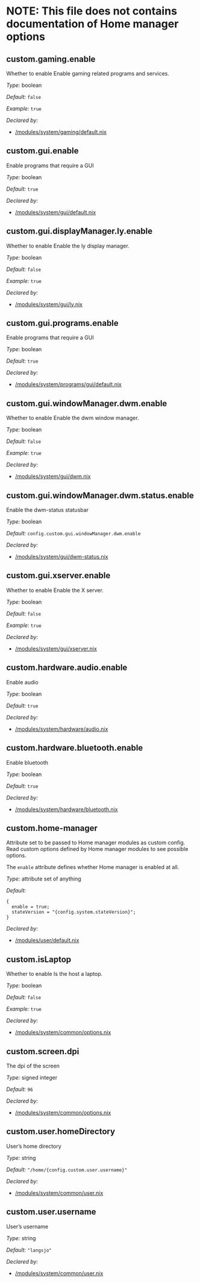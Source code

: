 # NOTE: This file does not contains documentation of Home manager options
## custom\.gaming\.enable

Whether to enable Enable gaming related programs and services\.



*Type:*
boolean



*Default:*
` false `



*Example:*
` true `

*Declared by:*
 - [/modules/system/gaming/default\.nix](/modules/system/gaming/default.nix)



## custom\.gui\.enable



Enable programs that require a GUI



*Type:*
boolean



*Default:*
` true `

*Declared by:*
 - [/modules/system/gui/default\.nix](/modules/system/gui/default.nix)



## custom\.gui\.displayManager\.ly\.enable



Whether to enable Enable the ly display manager\.



*Type:*
boolean



*Default:*
` false `



*Example:*
` true `

*Declared by:*
 - [/modules/system/gui/ly\.nix](/modules/system/gui/ly.nix)



## custom\.gui\.programs\.enable



Enable programs that require a GUI



*Type:*
boolean



*Default:*
` true `

*Declared by:*
 - [/modules/system/programs/gui/default\.nix](/modules/system/programs/gui/default.nix)



## custom\.gui\.windowManager\.dwm\.enable



Whether to enable Enable the dwm window manager\.



*Type:*
boolean



*Default:*
` false `



*Example:*
` true `

*Declared by:*
 - [/modules/system/gui/dwm\.nix](/modules/system/gui/dwm.nix)



## custom\.gui\.windowManager\.dwm\.status\.enable



Enable the dwm-status statusbar



*Type:*
boolean



*Default:*
` config.custom.gui.windowManager.dwm.enable `

*Declared by:*
 - [/modules/system/gui/dwm-status\.nix](/modules/system/gui/dwm-status.nix)



## custom\.gui\.xserver\.enable



Whether to enable Enable the X server\.



*Type:*
boolean



*Default:*
` false `



*Example:*
` true `

*Declared by:*
 - [/modules/system/gui/xserver\.nix](/modules/system/gui/xserver.nix)



## custom\.hardware\.audio\.enable



Enable audio



*Type:*
boolean



*Default:*
` true `

*Declared by:*
 - [/modules/system/hardware/audio\.nix](/modules/system/hardware/audio.nix)



## custom\.hardware\.bluetooth\.enable



Enable bluetooth



*Type:*
boolean



*Default:*
` true `

*Declared by:*
 - [/modules/system/hardware/bluetooth\.nix](/modules/system/hardware/bluetooth.nix)



## custom\.home-manager



Attribute set to be passed to Home manager modules as custom config\.
Read custom options defined by Home manager modules to see possible options\.

The ` enable ` attribute defines whether Home manager is enabled at all\.



*Type:*
attribute set of anything



*Default:*

```
{
  enable = true;
  stateVersion = "{config.system.stateVersion}";
}
```

*Declared by:*
 - [/modules/user/default\.nix](/modules/user/default.nix)



## custom\.isLaptop



Whether to enable Is the host a laptop\.



*Type:*
boolean



*Default:*
` false `



*Example:*
` true `

*Declared by:*
 - [/modules/system/common/options\.nix](/modules/system/common/options.nix)



## custom\.screen\.dpi



The dpi of the screen



*Type:*
signed integer



*Default:*
` 96 `

*Declared by:*
 - [/modules/system/common/options\.nix](/modules/system/common/options.nix)



## custom\.user\.homeDirectory



User’s home directory



*Type:*
string



*Default:*
` "/home/{config.custom.user.username}" `

*Declared by:*
 - [/modules/system/common/user\.nix](/modules/system/common/user.nix)



## custom\.user\.username



User’s username



*Type:*
string



*Default:*
` "langsjo" `

*Declared by:*
 - [/modules/system/common/user\.nix](/modules/system/common/user.nix)


